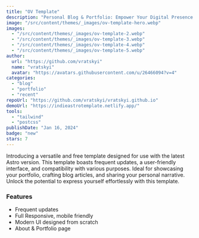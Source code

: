 ```yaml
---
title: "OV Template"
description: "Personal Blog & Portfolio: Empower Your Digital Presence."
image: "/src/content/themes/_images/ov-template-hero.webp"
images:
  - "/src/content/themes/_images/ov-template-2.webp"
  - "/src/content/themes/_images/ov-template-3.webp"
  - "/src/content/themes/_images/ov-template-4.webp"
  - "/src/content/themes/_images/ov-template-5.webp"
author:
  url: "https://github.com/vratskyi"
  name: "vratskyi"
  avatar: "https://avatars.githubusercontent.com/u/26466094?v=4"
categories:
  - "blog"
  - "portfolio"
  - "recent"
repoUrl: "https://github.com/vratskyi/vratskyi.github.io"
demoUrl: "https://indieastrotemplate.netlify.app/"
tools:
  - "tailwind"
  - "postcss"
publishDate: "Jan 16, 2024"
badge: "new"
stars: 7
---
```


<p>
  Introducing a versatile and free template designed for use with the latest Astro version. This
  template boasts frequent updates, a user-friendly interface, and compatibility with various
  purposes. Ideal for showcasing your portfolio, crafting blog articles, and sharing your personal
  narrative. Unlock the potential to express yourself effortlessly with this template.
</p>
<h3>Features</h3>
<ul>
  <li>Frequent updates</li>
  <li>Full Responsive, mobile friendly</li>
  <li>Modern UI designed from scratch</li>
  <li>About &amp; Portfolio page</li>
</ul>
